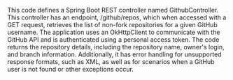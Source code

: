 This code defines a Spring Boot REST controller named GithubController.
This controller has an endpoint, /github/repos, which when accessed with a GET request,
retrieves the list of non-fork repositories for a given GitHub username.
The application uses an OkHttpClient to communicate with the GitHub API and is authenticated
using a personal access token. The code returns the repository details, including the repository name,
owner's login, and branch information.
Additionally, it has error handling for unsupported response formats, such as XML, as well as
for scenarios when a GitHub user is not found or other exceptions occur.